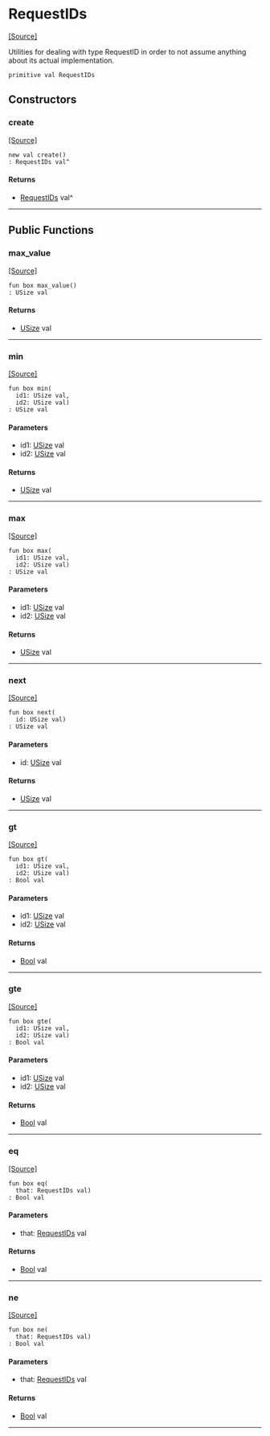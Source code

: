 # RequestIDs
<span class="source-link">[[Source]](src/server/request_ids.md#L5)</span>

Utilities for dealing with type RequestID
in order to not assume anything about its actual implementation.


```pony
primitive val RequestIDs
```

## Constructors

### create
<span class="source-link">[[Source]](src/server/request_ids.md#L5)</span>


```pony
new val create()
: RequestIDs val^
```

#### Returns

* [RequestIDs](server-RequestIDs.md) val^

---

## Public Functions

### max_value
<span class="source-link">[[Source]](src/server/request_ids.md#L10)</span>


```pony
fun box max_value()
: USize val
```

#### Returns

* [USize](builtin-USize.md) val

---

### min
<span class="source-link">[[Source]](src/server/request_ids.md#L13)</span>


```pony
fun box min(
  id1: USize val,
  id2: USize val)
: USize val
```
#### Parameters

*   id1: [USize](builtin-USize.md) val
*   id2: [USize](builtin-USize.md) val

#### Returns

* [USize](builtin-USize.md) val

---

### max
<span class="source-link">[[Source]](src/server/request_ids.md#L15)</span>


```pony
fun box max(
  id1: USize val,
  id2: USize val)
: USize val
```
#### Parameters

*   id1: [USize](builtin-USize.md) val
*   id2: [USize](builtin-USize.md) val

#### Returns

* [USize](builtin-USize.md) val

---

### next
<span class="source-link">[[Source]](src/server/request_ids.md#L18)</span>


```pony
fun box next(
  id: USize val)
: USize val
```
#### Parameters

*   id: [USize](builtin-USize.md) val

#### Returns

* [USize](builtin-USize.md) val

---

### gt
<span class="source-link">[[Source]](src/server/request_ids.md#L21)</span>


```pony
fun box gt(
  id1: USize val,
  id2: USize val)
: Bool val
```
#### Parameters

*   id1: [USize](builtin-USize.md) val
*   id2: [USize](builtin-USize.md) val

#### Returns

* [Bool](builtin-Bool.md) val

---

### gte
<span class="source-link">[[Source]](src/server/request_ids.md#L24)</span>


```pony
fun box gte(
  id1: USize val,
  id2: USize val)
: Bool val
```
#### Parameters

*   id1: [USize](builtin-USize.md) val
*   id2: [USize](builtin-USize.md) val

#### Returns

* [Bool](builtin-Bool.md) val

---

### eq
<span class="source-link">[[Source]](src/server/request_ids.md#L10)</span>


```pony
fun box eq(
  that: RequestIDs val)
: Bool val
```
#### Parameters

*   that: [RequestIDs](server-RequestIDs.md) val

#### Returns

* [Bool](builtin-Bool.md) val

---

### ne
<span class="source-link">[[Source]](src/server/request_ids.md#L10)</span>


```pony
fun box ne(
  that: RequestIDs val)
: Bool val
```
#### Parameters

*   that: [RequestIDs](server-RequestIDs.md) val

#### Returns

* [Bool](builtin-Bool.md) val

---


